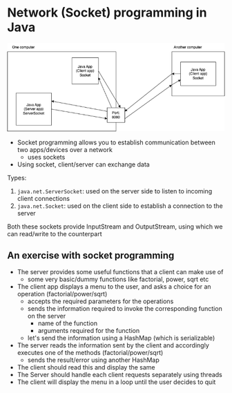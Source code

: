 # Network (Socket) programming in Java

![](networking.dio.png)

- Socket programming allows you to establish communication between two apps/devices over a network
  - uses sockets
- Using socket, client/server can exchange data

Types:

1. `java.net.ServerSocket`: used on the server side to listen to incoming client connections
1. `java.net.Socket`: used on the client side to establish a connection to the server

Both these sockets provide InputStream and OutputStream, using which we can read/write to the counterpart

## An exercise with socket programming

- The server provides some useful functions that a client can make use of
  - some very basic/dummy functions like factorial, power, sqrt etc
- The client app displays a menu to the user, and asks a choice for an operation (factorial/power/sqrt)
  - accepts the required parameters for the operations
  - sends the information required to invoke the corresponding function on the server
    - name of the function
    - arguments required for the function
  - let's send the information using a HashMap (which is serializable)
- The server reads the information sent by the client and accordingly executes one of the methods (factorial/power/sqrt)
  - sends the result/error using another HashMap
- The client should read this and display the same
- The Server should handle each client requests separately using threads
- The client will display the menu in a loop until the user decides to quit
